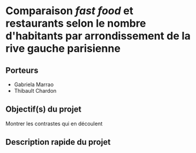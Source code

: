 # Comparaison *fast food* et restaurants selon le nombre d'habitants par arrondissement de la rive gauche parisienne

## Porteurs

- Gabriela Marrao
- Thibault Chardon

## Objectif(s) du projet

Montrer les contrastes qui en découlent

## Description rapide du projet


